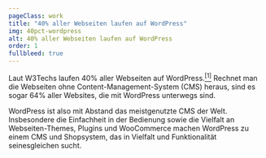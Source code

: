 ```yaml
---
pageClass: work
title: "40% aller Webseiten laufen auf WordPress"
img: 40pct-wordpress
alt: 40% aller Webseiten laufen auf WordPress
order: 1
fullbleed: true
---
```


Laut W3Techs laufen 40% aller Webseiten auf WordPress.[<sup>[1]</sup>](https://w3techs.com/technologies/details/cm-wordpress) Rechnet man die Webseiten ohne Content-Management-System (CMS) heraus, sind es sogar 64% aller Websites, die mit WordPress unterwegs sind. 

WordPress ist also mit Abstand das meistgenutzte CMS der Welt. Insbesondere die Einfachheit in der Bedienung sowie die Vielfalt an Webseiten-Themes, Plugins und WooCommerce machen WordPress zu einem CMS und Shopsystem, das in Vielfalt und Funktionalität seinesgleichen sucht.